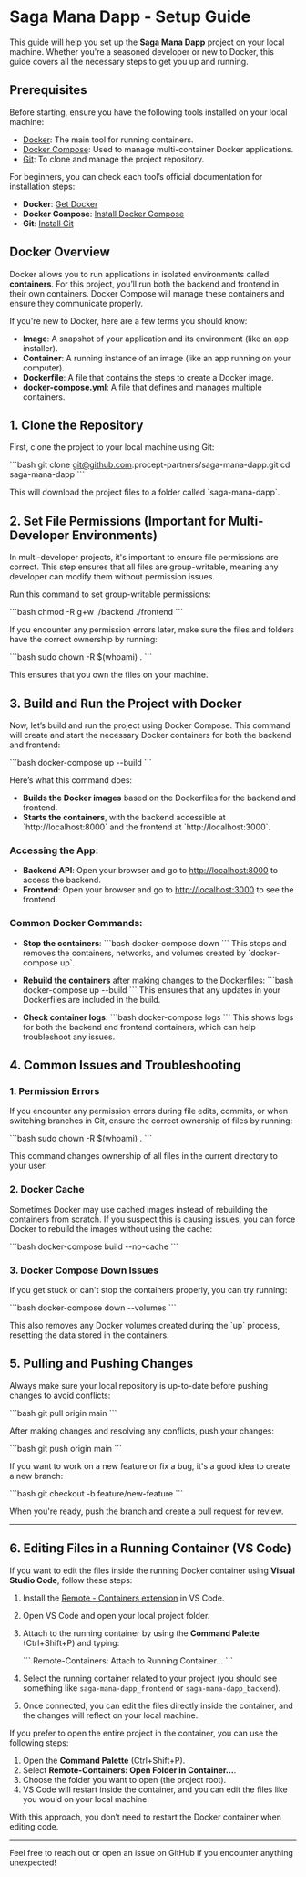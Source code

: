 
# Saga Mana Dapp - Setup Guide

This guide will help you set up the **Saga Mana Dapp** project on your local machine. Whether you're a seasoned developer or new to Docker, this guide covers all the necessary steps to get you up and running.

## Prerequisites

Before starting, ensure you have the following tools installed on your local machine:

- [Docker](https://docs.docker.com/get-docker/): The main tool for running containers.
- [Docker Compose](https://docs.docker.com/compose/install/): Used to manage multi-container Docker applications.
- [Git](https://git-scm.com/): To clone and manage the project repository.

For beginners, you can check each tool’s official documentation for installation steps:

- **Docker**: [Get Docker](https://docs.docker.com/get-docker/)
- **Docker Compose**: [Install Docker Compose](https://docs.docker.com/compose/install/)
- **Git**: [Install Git](https://git-scm.com/book/en/v2/Getting-Started-Installing-Git)

## Docker Overview

Docker allows you to run applications in isolated environments called **containers**. For this project, you’ll run both the backend and frontend in their own containers. Docker Compose will manage these containers and ensure they communicate properly.

If you're new to Docker, here are a few terms you should know:
- **Image**: A snapshot of your application and its environment (like an app installer).
- **Container**: A running instance of an image (like an app running on your computer).
- **Dockerfile**: A file that contains the steps to create a Docker image.
- **docker-compose.yml**: A file that defines and manages multiple containers.

## 1. Clone the Repository

First, clone the project to your local machine using Git:

\`\`\`bash
git clone git@github.com:procept-partners/saga-mana-dapp.git
cd saga-mana-dapp
\`\`\`

This will download the project files to a folder called \`saga-mana-dapp\`.

## 2. Set File Permissions (Important for Multi-Developer Environments)

In multi-developer projects, it's important to ensure file permissions are correct. This step ensures that all files are group-writable, meaning any developer can modify them without permission issues.

Run this command to set group-writable permissions:

\`\`\`bash
chmod -R g+w ./backend ./frontend
\`\`\`

If you encounter any permission errors later, make sure the files and folders have the correct ownership by running:

\`\`\`bash
sudo chown -R \$(whoami) .
\`\`\`

This ensures that you own the files on your machine.

## 3. Build and Run the Project with Docker

Now, let’s build and run the project using Docker Compose. This command will create and start the necessary Docker containers for both the backend and frontend:

\`\`\`bash
docker-compose up --build
\`\`\`

Here’s what this command does:
- **Builds the Docker images** based on the Dockerfiles for the backend and frontend.
- **Starts the containers**, with the backend accessible at \`http://localhost:8000\` and the frontend at \`http://localhost:3000\`.

### Accessing the App:
- **Backend API**: Open your browser and go to [http://localhost:8000](http://localhost:8000) to access the backend.
- **Frontend**: Open your browser and go to [http://localhost:3000](http://localhost:3000) to see the frontend.

### Common Docker Commands:
- **Stop the containers**:
  \`\`\`bash
  docker-compose down
  \`\`\`
  This stops and removes the containers, networks, and volumes created by \`docker-compose up\`.

- **Rebuild the containers** after making changes to the Dockerfiles:
  \`\`\`bash
  docker-compose up --build
  \`\`\`
  This ensures that any updates in your Dockerfiles are included in the build.

- **Check container logs**:
  \`\`\`bash
  docker-compose logs
  \`\`\`
  This shows logs for both the backend and frontend containers, which can help troubleshoot any issues.

## 4. Common Issues and Troubleshooting

### 1. Permission Errors
If you encounter any permission errors during file edits, commits, or when switching branches in Git, ensure the correct ownership of files by running:

\`\`\`bash
sudo chown -R \$(whoami) .
\`\`\`

This command changes ownership of all files in the current directory to your user.

### 2. Docker Cache
Sometimes Docker may use cached images instead of rebuilding the containers from scratch. If you suspect this is causing issues, you can force Docker to rebuild the images without using the cache:

\`\`\`bash
docker-compose build --no-cache
\`\`\`

### 3. Docker Compose Down Issues
If you get stuck or can't stop the containers properly, you can try running:

\`\`\`bash
docker-compose down --volumes
\`\`\`

This also removes any Docker volumes created during the \`up\` process, resetting the data stored in the containers.

## 5. Pulling and Pushing Changes

Always make sure your local repository is up-to-date before pushing changes to avoid conflicts:

\`\`\`bash
git pull origin main
\`\`\`

After making changes and resolving any conflicts, push your changes:

\`\`\`bash
git push origin main
\`\`\`

If you want to work on a new feature or fix a bug, it's a good idea to create a new branch:

\`\`\`bash
git checkout -b feature/new-feature
\`\`\`

When you're ready, push the branch and create a pull request for review.

---

## 6. Editing Files in a Running Container (VS Code)

If you want to edit the files inside the running Docker container using **Visual Studio Code**, follow these steps:

1. Install the [Remote - Containers extension](https://marketplace.visualstudio.com/items?itemName=ms-vscode-remote.remote-containers) in VS Code.
2. Open VS Code and open your local project folder.
3. Attach to the running container by using the **Command Palette** (Ctrl+Shift+P) and typing:

   \`\`\`
   Remote-Containers: Attach to Running Container...
   \`\`\`

4. Select the running container related to your project (you should see something like `saga-mana-dapp_frontend` or `saga-mana-dapp_backend`).
5. Once connected, you can edit the files directly inside the container, and the changes will reflect on your local machine.

If you prefer to open the entire project in the container, you can use the following steps:

1. Open the **Command Palette** (Ctrl+Shift+P).
2. Select **Remote-Containers: Open Folder in Container...**.
3. Choose the folder you want to open (the project root).
4. VS Code will restart inside the container, and you can edit the files like you would on your local machine.

With this approach, you don’t need to restart the Docker container when editing code.

---

Feel free to reach out or open an issue on GitHub if you encounter anything unexpected!